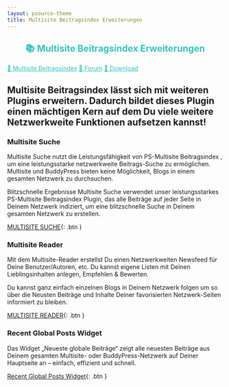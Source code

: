 ```yaml
---
layout: psource-theme
title: Multisite Beitragsindex Erweiterungen
---
```


<link rel="stylesheet" href="assets/style.css">

<h2 align="center" style="color:#38c2bb;">📚 Multisite Beitragsindex Erweiterungen</h2>

<div class="menu">
  <a href="index.html" style="color:#38c2bb;">📖 Multisite Beitragsindex</a> 
  <a href="https://github.com/cp-psource/ps-postindexer/discussions" style="color:#38c2bb;">💬 Forum</a> 
  <a href="https://github.com/cp-psource/ps-postindexer/releases" style="color:#38c2bb;">📝 Download</a>
</div>

## Multisite Beitragsindex lässt sich mit weiteren Plugins erweitern. Dadurch bildet dieses Plugin einen mächtigen Kern auf dem Du viele weitere Netzwerkweite Funktionen aufsetzen kannst!

### Multisite Suche

Multisite Suche nutzt die Leistungsfähigkeit von PS-Multisite Beitragsindex , um eine leistungsstarke netzwerkweite Beitrags-Suche zu ermöglichen.
Multisite und BuddyPress bieten keine Möglichkeit, Blogs in einem gesamten Netzwerk zu durchsuchen.

Blitzschnelle Ergebnisse
Multisite Suche verwendet unser leistungsstarkes PS-Multisite Beitragsindex Plugin, das alle Beiträge auf jeder Seite in Deinem Netzwerk indiziert, 
um eine blitzschnelle Suche in Deinem gesamten Netzwerk zu erstellen.

[MULTISITE SUCHE](https://cp-psource.github.io/global-site-search/){: .btn }

### Multisite Reader

Mit dem Multisite-Reader erstellst Du einen Netzwerkweiten Newsfeed für Deine Benutzer/Autoren, etc. Du kannst eigene Listen mit Deinen Lieblingsinhalten anlegen, Empfehlen & Bewerten.

Du kannst ganz einfach einzelnen Blogs in Deinem Netzwerk folgen um so über die Neusten Beiträge und Inhalte Deiner favorisierten Netzwerk-Seiten informiert zu bleiben.

[MULTISITE READER](https://cp-psource.github.io/msreader/){: .btn }

### Recent Global Posts Widget

Das Widget „Neueste globale Beiträge“ zeigt alle neuesten Beiträge aus Deinem gesamten Multisite- oder BuddyPress-Netzwerk auf Deiner Hauptseite an – einfach, effizient und schnell.

[Recent Global Posts Widget](https://cp-psource.github.io/recent-global-posts-widget/){: .btn }



